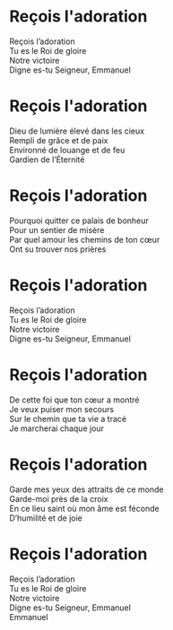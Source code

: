 # Reçois l'adoration  
Reçois l’adoration  
Tu es le Roi de gloire  
Notre victoire  
Digne es-tu Seigneur, Emmanuel  

# Reçois l'adoration  
Dieu de lumière élevé dans les cieux  
Rempli de grâce et de paix  
Environné de louange et de feu  
Gardien de l’Éternité  

# Reçois l'adoration  
Pourquoi quitter ce palais de bonheur  
Pour un sentier de misère  
Par quel amour les chemins de ton cœur  
Ont su trouver nos prières  

# Reçois l'adoration  
Reçois l’adoration  
Tu es le Roi de gloire  
Notre victoire  
Digne es-tu Seigneur, Emmanuel  

# Reçois l'adoration  
De cette foi que ton cœur a montré  
Je veux puiser mon secours  
Sur le chemin que ta vie a tracé  
Je marcherai chaque jour  

# Reçois l'adoration  
Garde mes yeux des attraits de ce monde  
Garde-moi près de la croix  
En ce lieu saint où mon âme est féconde  
D’humilité et de joie  

# Reçois l'adoration  
Reçois l’adoration  
Tu es le Roi de gloire  
Notre victoire  
Digne es-tu Seigneur, Emmanuel  
Emmanuel  
